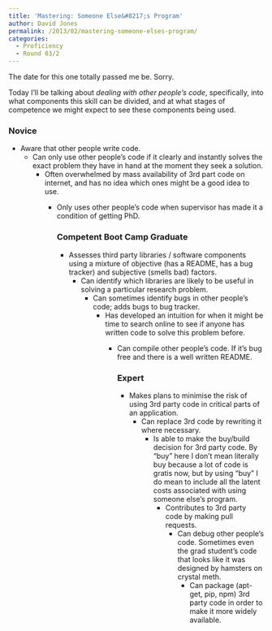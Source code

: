 ```yaml
---
title: 'Mastering: Someone Else&#8217;s Program'
author: David Jones
permalink: /2013/02/mastering-someone-elses-program/
categories:
  - Proficiency
  - Round 03/2
---
```

The date for this one totally passed me be. Sorry.

Today I&#8217;ll be talking about *dealing with other people&#8217;s code*, specifically, into what components this skill can be divided, and at what stages of competence we might expect to see these components being used.

### Novice

*   Aware that other people write code. 
    *   Can only use other people&#8217;s code if it clearly and instantly solves the exact problem they have in hand at the moment they seek a solution. 
        *   Often overwhelmed by mass availability of 3rd part code on internet, and has no idea which ones might be a good idea to use. 
            *   Only uses other people&#8217;s code when supervisor has made it a condition of getting PhD.  
                ### Competent Boot Camp Graduate
                
                *   Assesses third party libraries / software components using a mixture of objective (has a README, has a bug tracker) and subjective (smells bad) factors. 
                    *   Can identify which libraries are likely to be useful in solving a particular research problem. 
                        *   Can sometimes identify bugs in other people&#8217;s code; adds bugs to bug tracker. 
                            *   Has developed an intuition for when it might be time to search online to see if anyone has written code to solve this problem before. 
                                *   Can compile other people&#8217;s code. If it&#8217;s bug free and there is a well written README.  
                                    ### Expert
                                    
                                    *   Makes plans to minimise the risk of using 3rd party code in critical parts of an application. 
                                        *   Can replace 3rd code by rewriting it where necessary. 
                                            *   Is able to make the buy/build decision for 3rd party code. By &#8220;buy&#8221; here I don&#8217;t mean literally buy because a lot of code is gratis now, but by using &#8220;buy&#8221; I do mean to include all the latent costs associated with using someone else&#8217;s program. 
                                                *   Contributes to 3rd party code by making pull requests. 
                                                    *   Can debug other people&#8217;s code. Sometimes even the grad student&#8217;s code that looks like it was designed by hamsters on crystal meth. 
                                                        *   Can package (apt-get, pip, npm) 3rd party code in order to make it more widely available.
